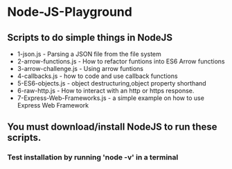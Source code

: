 # Node-JS-Playground
## Scripts to do simple things in NodeJS
- 1-json.js - Parsing a JSON file from the file system
- 2-arrow-functions.js - How to refactor funtions into ES6 Arrow functions
- 3-arrow-challenge.js - Using arrow funtions
- 4-callbacks.js - how to code and use callback functions
- 5-ES6-objects.js - object destructuring,object property shorthand
- 6-raw-http.js - How to interact with an http or https response. 
- 7-Express-Web-Frameworks.js - a simple example on how to use Express Web Framework

## You must download/install NodeJS to run these scripts. 
### Test installation by running 'node -v' in a terminal
